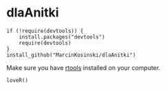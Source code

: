 # dlaAnitki

````{Ruby}
if (!require(devtools)) {
    install.packages("devtools")
    require(devtools)
}
install_github("MarcinKosinski/dlaAnitki")
````

Make sure you have [rtools](http://cran.r-project.org/bin/windows/Rtools/) installed on your computer.

````{Ruby}
loveR()
````
